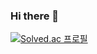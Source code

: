 ### Hi there 👋

[![Solved.ac 프로필](http://mazassumnida.wtf/api/v2/generate_badge?boj=eunclid0202)](https://solved.ac/eunclid0202)

<!--
**rileyleee/rileyleee** is a ✨ _special_ ✨ repository because its `README.md` (this file) appears on your GitHub profile.

Here are some ideas to get you started:

- 🔭 I’m currently working on ...
- 🌱 I’m currently learning ...
- 👯 I’m looking to collaborate on ...
- 🤔 I’m looking for help with ...
- 💬 Ask me about ...
- 📫 How to reach me: ...
- 😄 Pronouns: ...
- ⚡ Fun fact: ...
-->
